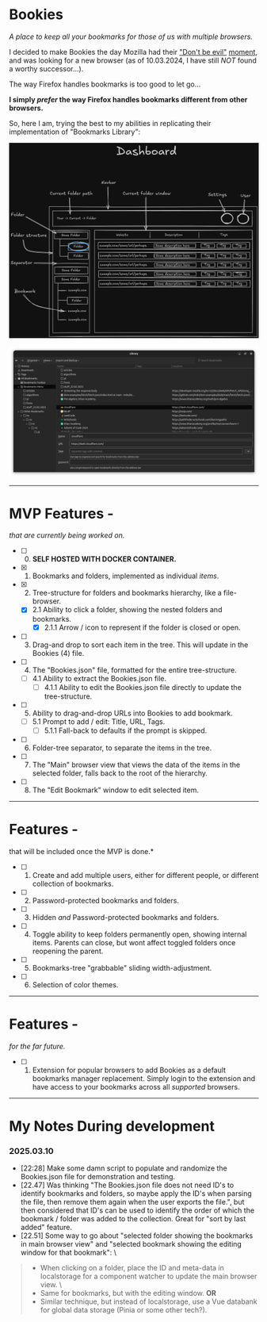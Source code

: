 # Bookies
*A place to keep all your bookmarks for those of us with multiple browsers.*

I decided to make Bookies the day Mozilla had their ["Don't be evil"](https://en.wikipedia.org/wiki/Don%27t_be_evil) [moment](https://thehackernews.com/2025/03/mozilla-updates-firefox-terms-again.html),
and was looking for a new browser (as of 10.03.2024, I have still _NOT_ found a worthy successor...).

The way Firefox handles bookmarks is too good to let go...

**I simply _prefer_ the way Firefox handles bookmarks different from other browsers.**

So, here I am, trying the best to my abilities in replicating their implementation of "Bookmarks Library":

![The General Idea](./img/bookies_browser_dashboard.png)

![Firefox's Bookmark Library](./img/firefox_bookmark-library.png)

---
# MVP Features -
*that are currently being worked on.*

- [ ] 0. **SELF HOSTED WITH DOCKER CONTAINER.**
- [x] 1. Bookmarks and folders, implemented as individual *items*.
- [x] 2. Tree-structure for folders and bookmarks hierarchy, like a file-browser.
  - [x] 2.1 Ability to click a folder, showing the nested folders and bookmarks.
    - [x] 2.1.1 Arrow / icon to represent if the folder is closed or open.

- [ ] 3. Drag-and drop to sort each item in the tree. This will update in the Bookies (4) file.
- [ ] 4. The "Bookies.json" file, formatted for the entire tree-structure.
  - [ ] 4.1 Ability to extract the Bookies.json file.
    - [ ] 4.1.1 Ability to edit the Bookies.json file directly to update the tree-structure.

- [ ] 5. Ability to drag-and-drop URLs into Bookies to add bookmark.
  - [ ] 5.1 Prompt to add / edit: Title, URL, Tags.
    - [ ] 5.1.1 Fall-back to defaults if the prompt is skipped.

- [ ] 6. Folder-tree separator, to separate the items in the tree.
- [ ] 7. The "Main" browser view that views the data of the items in the selected folder, falls back to the root of the hierarchy.
- [ ] 8. The "Edit Bookmark" window to edit selected item.

---
# Features -
that will be included once the MVP is done.*

- [ ] 1. Create and add multiple users, either for different people, or different collection of bookmarks.
- [ ] 2. Password-protected bookmarks and folders.
- [ ] 3. Hidden _and_ Password-protected bookmarks and folders.
- [ ] 4. Toggle ability to keep folders permanently open, showing internal items. Parents can close, but wont affect toggled folders once reopening the parent.
- [ ] 5. Bookmarks-tree "grabbable" sliding width-adjustment.
- [ ] 6. Selection of color themes.

---
# Features -
*for the far future.*

- [ ] 1. Extension for popular browsers to add Bookies as a default bookmarks manager replacement. Simply login to the extension and have access to your bookmarks across all _supported_ browsers.

---
# My Notes During development
### 2025.03.10
- [22:28] Make some damn script to populate and randomize the Bookies.json file for demonstration and testing.
- [22.47] Was thinking "The Bookies.json file does not need ID's to identify bookmarks and folders, so maybe apply the ID's when parsing the file, then remove them again when the user exports the file.", but then considered that ID's can be used to identify the order of which the bookmark / folder was added to the collection. Great for "sort by last added" feature.
- [22.51] Some way to go about "selected folder showing the bookmarks in main browser view" and "selected bookmark showing the editing window for that bookmark": \
> - When clicking on a folder, place the ID and meta-data in localstorage for a component watcher to update the main browser view. \
> - Same for bookmarks, but with the editing window.
> **OR**
> - Similar technique, but instead of localstorage, use a Vue databank for global data storage (Pinia or some other tech?).
